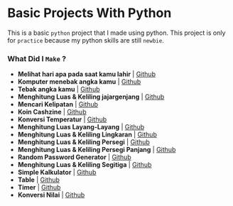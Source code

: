 # Basic Projects With Python
This is a basic `python` project that I made using python. This project is only for `practice` because my python skills are still `newbie`.

### What Did I `Make` ? 
- **Melihat hari apa pada saat kamu lahir** | [Github](https://github.com/elvirafimansyah/Basic-Project-Python/blob/master/birthday.py)
- **Komputer menebak angka kamu** | [Github](https://github.com/elvirafimansyah/Basic-Project-Python/blob/master/comp_number.py)
- **Tebak angka kamu** | [Github](https://github.com/elvirafimansyah/Basic-Project-Python/blob/master/randomnumber.py)
- **Menghitung Luas & Keliling jajargenjang** | [Github](https://github.com/elvirafimansyah/Basic-Project-Python/blob/master/jajargenjang.py)
- **Mencari Kelipatan** | [Github](https://github.com/elvirafimansyah/Basic-Project-Python/blob/master/kelipatan.py)
- **Koin Cashzine** | [Github](https://github.com/elvirafimansyah/Basic-Project-Python/blob/master/keuangan.py)
- **Konversi Temperatur** | [Github](https://github.com/elvirafimansyah/Basic-Project-Python/blob/master/konversitemp.py)
- **Menghitung Luas Layang-Layang** | [Github](https://github.com/elvirafimansyah/Basic-Project-Python/blob/master/layanglayang.py)
- **Menghitung Luas & Keliling Lingkaran** | [Github](https://github.com/elvirafimansyah/Basic-Project-Python/blob/master/lingkaran.py)
- **Menghitung Luas & Keliling Persegi** | [Github](https://github.com/elvirafimansyah/Basic-Project-Python/blob/master/persegi.py)
- **Menghitung Luas & Keliling Persegi Panjang** | [Github](https://github.com/elvirafimansyah/Basic-Project-Python/blob/master/persegipanjang.py)
- **Random Password Generator** | [Github](https://github.com/elvirafimansyah/Basic-Project-Python/blob/master/psgenerator.py)
- **Menghitung Luas & Keliling Segitiga** | [Github](https://github.com/elvirafimansyah/Basic-Project-Python/blob/master/segitiga.py)
- **Simple Kalkulator** | [Github](https://github.com/elvirafimansyah/Basic-Project-Python/blob/master/simple_cal.py)
- **Table** | [Github](https://github.com/elvirafimansyah/Basic-Project-Python/blob/master/table.py)
- **Timer** | [Github](https://github.com/elvirafimansyah/Basic-Project-Python/blob/master/timer.py)
- **Konversi Nilai** | [Github](https://github.com/elvirafimansyah/Basic-Project-Python/blob/master/valueconversion.py)
